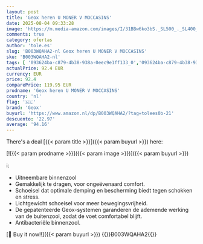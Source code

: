 ```yaml
---
layout: post
title: 'Geox heren U MONER V MOCCASINS'
date: 2025-08-04 09:33:28
image: 'https://m.media-amazon.com/images/I/31BBw6ko3bS._SL500_._SL400_.jpg'
comments: true
category: ofertas
author: 'tole.es'
slug: 'B003WQAHA2-nl Geox heren U MONER V MOCCASINS'
sku: 'B003WQAHA2-nl'
tags: [ '093624ba-c879-4b38-938a-0eec9e1ff133_0','093624ba-c879-4b38-938a-0eec9e1ff133_3601','Arborist Merchandising Root','Herenmode','Herenschoenen','Kleding, schoenen & sieraden','Kleding, schoenen en sieraden','Loafers heren','New Arrivals','Self Service','Special Features Stores','geox','🇳🇱', ]
actualPrice: 92.4 EUR
currency: EUR
price: 92.4
comparePrice: 119.95 EUR
prodname: 'Geox heren U MONER V MOCCASINS'
country: 'nl'
flag: '🇳🇱'
brand: 'Geox'
buyurl: 'https://www.amazon.nl/dp/B003WQAHA2/?tag=tolees0b-21'
descuento: '22.97'
average: '94.16'
---
```


There's a deal [{{< param title >}}]({{< param buyurl >}})  here:

[![{{< param prodname >}}]({{< param image >}})]({{< param buyurl >}})

ℹ️:

- Uitneembare binnenzool
- Gemakkelijk te dragen, voor ongeëvenaard comfort.
- Schoeisel dat optimale demping en bescherming biedt tegen schokken en stress.
- Lichtgewicht schoeisel voor meer bewegingsvrijheid.
- De gepatenteerde Geox-systemen garanderen de ademende werking van de buitenzool, zodat de voet comfortabel blijft.
- Antibacteriële binnenzool.

[🛒 Buy it now!!]({{< param buyurl >}})
{{<world>}}B003WQAHA2{{</world>}}
